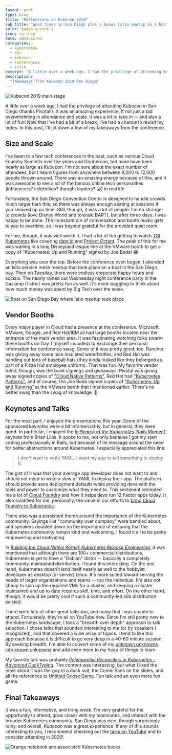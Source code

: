```yaml
---
layout: post
type: blog
title: "Reflections on Kubecon 2019"
sub_title: "good times in San Diego plus a bonus Istio meetup on a boat"
color: badge-accent-2
icon: fa-ship
date: 2019-12-01
categories:
  - kubernetes
  - k8s
  - kubecon
  - conferences
  - istio
excerpt: "A little over a week ago, I had the privilege of attending Kubecon in San Diego. It was an amazing experience, if not just a tad overwhelming in attendance and scale. It was a lot to take in -- and also a lot of fun! Now that I've had a bit of a break, I've had a chance to revisit my notes. In this post, I'll jot down a few of my takeaways from the conference."
description:
  "Takeaways from Kubecon 2019 San Diego"
---
```


<div>
<img src="https://images.downey.io/blog/kubecon-main-stage.jpg" alt="Kubecon 2019 main stage">
</div>

A little over a week ago, I had the privilege of attending Kubecon in San Diego (thanks Pivotal!). It was an amazing experience, if not just a tad overwhelming in attendance and scale. It was a lot to take in -- and also a lot of fun! Now that I've had a bit of a break, I've had a chance to revisit my notes. In this post, I'll jot down a few of my takeaways from the conference.

## Size and Scale

I've been to a few tech conferences in the past, such as various Cloud Foundry Summits over the years and Gophercon, but none have been nearly as large as Kubecon. I'm not sure about the exact number of attendees, but I heard figures from anywhere between 8,000 to 12,000 people thrown around. There was an amazing energy because of this, and it was awesome to see a lot of the famous online tech personalities (influencers? celebrities? thought leaders? 😛) in real life.

Fortunately, the San Diego Convention Center is designed to handle crowds much larger than this, so there was always enough seating at sessions if you showed up on time. Still, though, it was a lot of people. I'm no stranger to crowds (love Disney World and tolerate BART), but after three days, I was happy to be done. The incessant din of conversation and booth music gets to you to overtime, so I was beyond grateful for the provided quiet room.

For me, though, it was well worth it. I had a lot of fun getting to watch [TGI Kubernetes](https://github.com/vmware-tanzu/tgik) live covering [dapr.io](https://dapr.io/) and [Project Octant](https://octant.dev/). The peak of this for me was waiting in a long Disneyland-esque line at the VMware booth to get a copy of "Kubernetes: Up and Running" signed by Joe Beda! 😂

Everything was over the top. Before the conference even began, I attended an Istio service mesh meetup that took place on a boat in the San Diego bay. Then on Tuesday, there were endless corporate happy hours and socials.  The nearly rained out Wednesday night conference party in the Gaslamp District was pretty fun as well. It's mind-boggling to think about how much money was spent by Big Tech over the week.

<div>
<img src="https://images.downey.io/blog/istio-meetup-boat.jpg" alt="Boat on San Diego Bay where Istio meetup took place">
</div>

## Vendor Booths

Every major player in Cloud had a presence at the conference. Microsoft, VMware, Google, and Red Hat/IBM all had large booths located near the entrance of the main vendor area. It was fascinating watching folks swarm these booths on Day 1 (myself included) to exchange their personal information for conference swag. Some of it was pretty good, too. Rancher was giving away some nice insulated waterbottles, and Red Hat was handing out tons of baseball hats (they kinda looked like they belonged as part of a Pizza Hut employee uniform). That was fun. My favorite vendor trend, though, was the book signings and giveaways. Pivotal was giving away signed copies of ["Cloud Native Patterns"](https://amzn.to/2Y4W5pg), Red Hat had ["Kubernetes Patterns"](https://amzn.to/2Rd0pkT), and of course, the Joe Beda signed copies of ["Kubernetes: Up and Running"](https://amzn.to/35TyWZO) at the VMware booth that I mentioned earlier. There's no better swag than the swag of knowledge. 🧐

## Keynotes and Talks

For the most part, I enjoyed the presentations this year. Some of the sponsored keynotes were a bit infomercial-ly, but in general, they were good. In particular, I enjoyed the [_In Search of the Kubernetes 'Rails Moment'_](https://www.youtube.com/watch?v=ZqQTEdHVaCw) keynote from Brian Liles. It spoke to me, not only because I got my start coding professionally in Rails, but because of its message around the need for better abstractions around Kubernetes. I especially appreciated this line:

> I don't want to write YAML. I want my app to tell something to deploy it.

The gist of it was that your average app developer does not want to and should not need to write a slew of YAML to deploy their app. The platform should provide sane deployment defaults while providing devs with the tools and power to customize what they need to. This sentiment reminded me a lot of [Cloud Foundry](https://www.cloudfoundry.org/) and how it helps devs run 12 Factor apps today. It also solidified for me, personally, the value in our efforts to [bring Cloud Foundry to Kubernetes](https://content.pivotal.io/blog/pivotal-brings-the-magic-of-cf-push-to-kubernetes).

There also was a persistent theme around the importance of the Kubernetes community. Sayings like "community over company" were bandied about, and speakers doubled down on the importance of ensuring that the Kubernetes community remain kind and welcoming. I found it all to be pretty empowering and motivating.

In [_Building the Cloud Native Kernel: Kubernetes Release Engineering_](https://www.youtube.com/watch?v=fcQROXxHsvs), it was mentioned that although there are 100+ commercial distributions, Kubernetes is yet to have a "Debian" distro -- basically a completely community-maintained distribution. I found this interesting. On the one hand, Kubernetes doesn't lend itself nearly as well to the hobbyist developer as desktop (or server) Linux. It's more suited toward serving the needs of larger organizations and teams -- not the individual. It's also not cheap to spin up the required VMs for a cluster, and keeping a cluster maintained and up to date requires skill, time, and effort. On the other hand, though, it would be pretty cool if such a community-led k8s distribution existed.

There were lots of other great talks too, and many that I was unable to attend. Fortunately, they're all on YouTube now. Since I'm still pretty new to the Kubernetes landscape, I took a "breadth over depth" approach to talk selection. I chose talks that sounded interesting to me (or by speakers I recognized), and that covered a wide array of topics. I tend to like this approach because it is difficult to go very deep in a 40-60 minute session. By seeking breadth, I'm able to convert some of my [unknown unknowns into known unknowns](https://en.wikipedia.org/wiki/Johari_window) and add even more to my heap of things to learn.

My favorite talk was probably [_Polymorphic Reconcilers in Kubernetes - Advanced DuckTyping_](https://www.youtube.com/watch?v=kldVg63Utuw). The content was interesting, but what I liked the most about it was the guy in a duck suit, the Comic Sans on the slides, and all the references to [Untitled Goose Game](https://goose.game/). Fun talk and an even more fun game.

## Final Takeaways

It was a fun, informative, and tiring week. I'm very grateful for the opportunity to attend, grow closer with my teammates, and interact with the broader Kubernetes community. San Diego was nice, though surprisingly rainy,  and overall, Kubecon was a great experience. If any of this sounds interesting to you, I recommend checking out the [talks on YouTube](https://www.youtube.com/playlist?list=PLj6h78yzYM2NDs-iu8WU5fMxINxHXlien) and to consider attending in 2020!

<div>
<img src="https://images.downey.io/blog/k8s-notebook.jpg" alt="Orange notebook and associated Kubernetes books">
</div>
